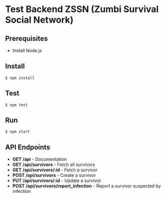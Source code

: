 # Test Backend ZSSN (Zumbi Survival Social Network)

## Prerequisites
- Install Node.js

## Install
`$ npm install`

## Test
`$ npm test`

## Run
`$ npm start`

## API Endpoints
- __GET /api__ - Documentation
- __GET /api/survivors__ - Fetch all survivors
- __GET /api/survivors/:id__ - Fetch a survivor
- __POST /api/survivors__ - Create a survivor
- __PUT /api/survivors/:id__ - Update a survivor
- __POST /api/survivors/report_infection__ - Report a survivor suspected by infection
